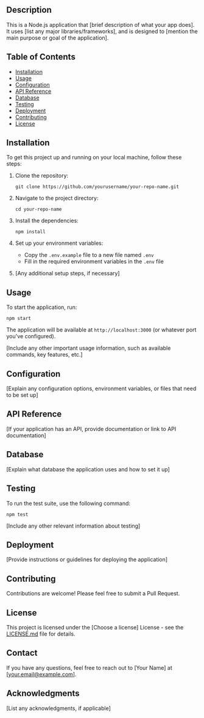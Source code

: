 
## Description

This is a Node.js application that [brief description of what your app does]. It uses [list any major libraries/frameworks], and is designed to [mention the main purpose or goal of the application].

## Table of Contents

- [Installation](#installation)
- [Usage](#usage)
- [Configuration](#configuration)
- [API Reference](#api-reference)
- [Database](#database)
- [Testing](#testing)
- [Deployment](#deployment)
- [Contributing](#contributing)
- [License](#license)

## Installation

To get this project up and running on your local machine, follow these steps:

1. Clone the repository:
   ```
   git clone https://github.com/yourusername/your-repo-name.git
   ```

2. Navigate to the project directory:
   ```
   cd your-repo-name
   ```

3. Install the dependencies:
   ```
   npm install
   ```

4. Set up your environment variables:
   - Copy the `.env.example` file to a new file named `.env`
   - Fill in the required environment variables in the `.env` file

5. [Any additional setup steps, if necessary]

## Usage

To start the application, run:

```
npm start
```

The application will be available at `http://localhost:3000` (or whatever port you've configured).

[Include any other important usage information, such as available commands, key features, etc.]

## Configuration

[Explain any configuration options, environment variables, or files that need to be set up]

## API Reference

[If your application has an API, provide documentation or link to API documentation]

## Database

[Explain what database the application uses and how to set it up]

## Testing

To run the test suite, use the following command:

```
npm test
```

[Include any other relevant information about testing]

## Deployment

[Provide instructions or guidelines for deploying the application]

## Contributing

Contributions are welcome! Please feel free to submit a Pull Request.

## License

This project is licensed under the [Choose a license] License - see the [LICENSE.md](LICENSE.md) file for details.

## Contact

If you have any questions, feel free to reach out to [Your Name] at [your.email@example.com].

## Acknowledgments

[List any acknowledgments, if applicable]

